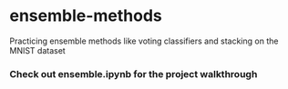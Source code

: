 # ensemble-methods
Practicing ensemble methods like voting classifiers and stacking on the MNIST dataset

### Check out ensemble.ipynb for the project walkthrough
